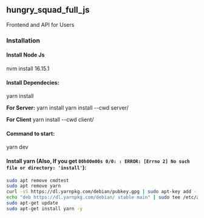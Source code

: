 ## hungry_squad_full_js

Frontend and API for Users

### Installation

#### Install Node Js

nvm install 16.15.1

#### Install Dependecies:

yarn install

**For Server:** yarn install
yarn install --cwd server/

**For Client**
yarn install --cwd client/

#### Command to start:

yarn dev

#### Install yarn (Also, If you get `00h00m00s 0/0: : ERROR: [Errno 2] No such file or directory: 'install'`):

```bash
sudo apt remove cmdtest
sudo apt remove yarn
curl -sS https://dl.yarnpkg.com/debian/pubkey.gpg | sudo apt-key add -
echo "deb https://dl.yarnpkg.com/debian/ stable main" | sudo tee /etc/apt/sources.list.d/yarn.list
sudo apt-get update
sudo apt-get install yarn -y
```
